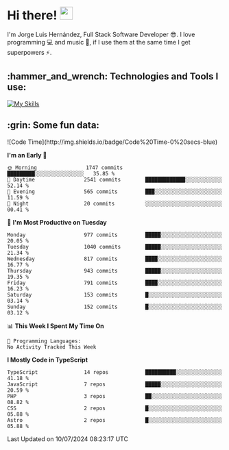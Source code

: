 <h1 align="left">
 <abc>
  <br>Hi there! <img src="https://user-images.githubusercontent.com/42378118/110234147-e3259600-7f4e-11eb-95be-0c4047144dea.gif" width="30"><br>
 </abc>
</h1>

I'm Jorge Luis Hernández, Full Stack Software Developer :sunglasses:. I love programming :computer: and music :musical_score:, if I use them at the same time I get superpowers :zap:. 


<h2 align="left">:hammer_and_wrench: Technologies and Tools I use:</h2>

[![My Skills](https://skillicons.dev/icons?i=js,ts,html,css,py,vue,react,next,nest,postgres,mysql)](https://skillicons.dev)

<h2 align="left">:grin: Some fun data:</h2>
<!--START_SECTION:waka-->
![Code Time](http://img.shields.io/badge/Code%20Time-0%20secs-blue)

**I'm an Early 🐤** 

```text
🌞 Morning                1747 commits        █████████░░░░░░░░░░░░░░░░   35.85 % 
🌆 Daytime                2541 commits        █████████████░░░░░░░░░░░░   52.14 % 
🌃 Evening                565 commits         ███░░░░░░░░░░░░░░░░░░░░░░   11.59 % 
🌙 Night                  20 commits          ░░░░░░░░░░░░░░░░░░░░░░░░░   00.41 % 
```
📅 **I'm Most Productive on Tuesday** 

```text
Monday                   977 commits         █████░░░░░░░░░░░░░░░░░░░░   20.05 % 
Tuesday                  1040 commits        █████░░░░░░░░░░░░░░░░░░░░   21.34 % 
Wednesday                817 commits         ████░░░░░░░░░░░░░░░░░░░░░   16.77 % 
Thursday                 943 commits         █████░░░░░░░░░░░░░░░░░░░░   19.35 % 
Friday                   791 commits         ████░░░░░░░░░░░░░░░░░░░░░   16.23 % 
Saturday                 153 commits         █░░░░░░░░░░░░░░░░░░░░░░░░   03.14 % 
Sunday                   152 commits         █░░░░░░░░░░░░░░░░░░░░░░░░   03.12 % 
```


📊 **This Week I Spent My Time On** 

```text
💬 Programming Languages: 
No Activity Tracked This Week
```

**I Mostly Code in TypeScript** 

```text
TypeScript               14 repos            ██████████░░░░░░░░░░░░░░░   41.18 % 
JavaScript               7 repos             █████░░░░░░░░░░░░░░░░░░░░   20.59 % 
PHP                      3 repos             ██░░░░░░░░░░░░░░░░░░░░░░░   08.82 % 
CSS                      2 repos             █░░░░░░░░░░░░░░░░░░░░░░░░   05.88 % 
Astro                    2 repos             █░░░░░░░░░░░░░░░░░░░░░░░░   05.88 % 
```




 Last Updated on 10/07/2024 08:23:17 UTC
<!--END_SECTION:waka-->

